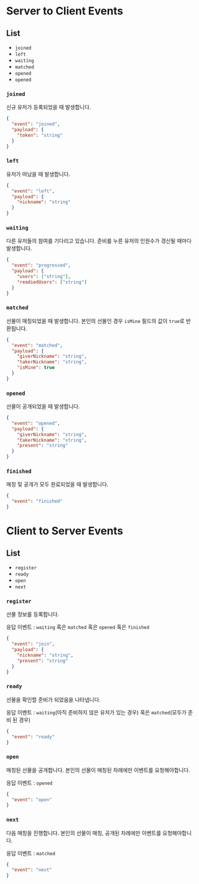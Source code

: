 # Server to Client Events
## List

- `joined`
- `left`
- `waiting`
- `matched`
- `opened`
- `opened`

### `joined`

신규 유저가 등록되었을 때 발생합니다.

```json
{
  "event": "joined",
  "payload": {
    "token": "string"
  }
}
```

### `left`

유저가 떠났을 때 발생합니다.

```json
{
  "event": "left",
  "payload": {
    "nickname": "string"
  }
}
```

### `waiting`

다른 유저들의 참여를 기다리고 있습니다. 준비를 누른 유저의 인원수가 갱신될 때마다 발생합니다.

```json
{
  "event": "progressed",
  "payload": {
    "users": ["string"],
    "readiedUsers": ["string"]
  }
}
```

### `matched`

선물이 매칭되었을 때 발생합니다. 본인의 선물인 경우 `isMine` 필드의 값이 `true`로 반환됩니다.

```json
{
  "event": "matched",
  "payload": {
    "giverNickname": "string",
    "takerNickname": "string",
    "isMine": true
  }
}
```

### `opened`

선물이 공개되었을 때 발생합니다.

```json
{
  "event": "opened",
  "payload": {
    "giverNickname": "string",
    "takerNickname": "string",
    "present": "string"
  }
}
```

### `finished`

매칭 및 공개가 모두 완료되었을 때 발생합니다.

```json
{
  "event": "finished"
}
```

# Client to Server Events
## List

- `register`
- `ready`
- `open`
- `next`

### `register`

선물 정보를 등록합니다.

응답 이벤트 : `waiting` 혹은 `matched` 혹은 `opened` 혹은 `finished`

```json
{
  "event": "join",
  "payload": {
    "nickname": "string",
    "present": "string"
  }
}
```

### `ready`

선물을 확인할 준비가 되었음을 나타냅니다.

응답 이벤트 : `waiting`(아직 준비하지 않은 유저가 있는 경우) 혹은 `matched`(모두가 준비 된 경우)

```json
{
  "event": "ready"
}
```

### `open`

매칭된 선물을 공개합니다. 본인의 선물이 매칭된 차례에만 이벤트를 요청해야합니다.

응답 이벤트 : `opened`

```json
{
  "event": "open"
}
```

### `next`

다음 매칭을 진행합니다. 본인의 선물이 매칭, 공개된 차례에만 이벤트를 요청해야합니다.

응답 이벤트 : `matched`

```json
{
  "event": "next"
}
```
